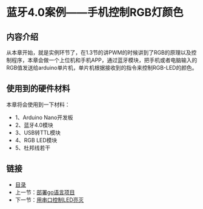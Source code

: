 # 蓝牙4.0案例——手机控制RGB灯颜色

## 内容介绍
从本章开始，就是实例环节了，在1.3节的讲PWM的时候讲到了RGB的原理以及控制程序，本章会做一个上位机和手机APP，通过蓝牙模块，把手机或者电脑输入的RGB值发送给arduino单片机，单片机根据接收到的指令来控制RGB-LED的颜色。

## 使用到的硬件材料
本章将会使用到一下材料：

- 1、Arduino Nano开发板
- 2、蓝牙4.0模块
- 3、USB转TTL模块
- 4、RGB LED模块
- 5、杜邦线若干

## 链接
- [目录](directory.md)  
- 上一节：[部署go语言项目](5.4.md)  
- 下一节：[用串口控制LED亮灭](6.1.md)
